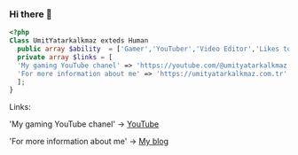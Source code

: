 ### Hi there 👋

<!--
**umityatarkalkmaz/umityatarkalkmaz** is a ✨ _special_ ✨ repository because its `README.md` (this file) appears on your GitHub profile.

Here are some ideas to get you started:

- 🔭 I’m currently working on ...
- 🌱 I’m currently learning ...
- 👯 I’m looking to collaborate on ...
- 🤔 I’m looking for help with ...
- 💬 Ask me about ...
- 📫 How to reach me: ...
- 😄 Pronouns: ...
- ⚡ Fun fact: ...
-->
```php
<?php 
Class UmitYatarkalkmaz exteds Human
  public array $ability  = ['Gamer','YouTuber','Video Editor','Likes to code a person'];
  private array $links = [
  'My gaming YouTube chanel' => 'https://youtube.com/@umityatarkalkmaz',
  'For more information about me' => 'https://umityatarkalkmaz.com.tr'
  ];
}
```
Links:

'My gaming YouTube chanel' -> [YouTube](https://youtube.com/@umityatarkalkmaz)

'For more information about me' -> [My blog](https://umityatarkalkmaz.com.tr)
